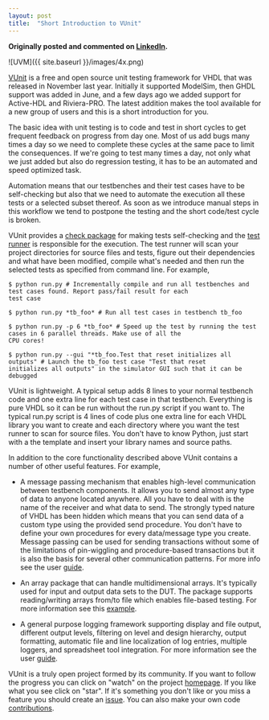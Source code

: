 ```yaml
---
layout: post
title:  "Short Introduction to VUnit"
---
```

__Originally posted and commented on
[LinkedIn](https://www.linkedin.com/pulse/short-introduction-vunit-lars-asplund?trk=mp-author-card).__

![UVM]({{ site.baseurl }}/images/4x.png)

[VUnit](https://github.com/VUnit/vunit) is a free and open source unit testing framework for VHDL that
was released in November last year. Initially it supported ModelSim, then GHDL support was added in June, and a few
days ago we added support for Active-HDL and Riviera-PRO. The latest addition makes the tool available for a new group
of users and this is a short introduction for you.

The basic idea with unit testing is to code and test in short cycles to get frequent feedback on progress from day one.
Most of us add bugs many times a day so we need to complete these cycles at the same pace to limit the consequences.
If we're going to test many times a day, not only what we just added but also do regression testing, it has to be an
automated and speed optimized task.

Automation means that our testbenches and their test cases have to be self-checking but also that we need to automate
the execution all these tests or a selected subset thereof. As soon as we introduce manual steps in this workflow we
tend to postpone the testing and the short code/test cycle is broken.

VUnit provides a [check package](https://github.com/VUnit/vunit/blob/master/vunit/vhdl/check/user_guide.md)
for making tests self-checking and the [test runner](https://github.com/VUnit/vunit/blob/master/user_guide.md)
is responsible for the execution. The test runner will scan your project directories for source files and tests,
figure out their dependencies and what have been modified, compile what's needed and then run the selected tests as
specified from command line. For example,

``` console
$ python run.py # Incrementally compile and run all testbenches and test cases found. Report pass/fail result for each
test case

$ python run.py *tb_foo* # Run all test cases in testbench tb_foo

$ python run.py -p 6 *tb_foo* # Speed up the test by running the test cases in 6 parallel threads. Make use of all the
CPU cores!

$ python run.py --gui "*tb_foo.Test that reset initializes all outputs" # Launch the tb_foo test case "Test that reset
initializes all outputs" in the simulator GUI such that it can be debugged
```

VUnit is lightweight. A typical setup adds 8 lines to your normal testbench code and one extra line for each test case
in that testbench. Everything is pure VHDL so it can be run without the run.py script if you want to. The typical
run.py script is 4 lines of code plus one extra line for each VHDL library you want to create and each directory where
you want the test runner to scan for source files. You don't have to know Python, just start with a the template and
insert your library names and source paths.

In addition to the core functionality described above VUnit contains a number of other useful features. For example,

- A message passing mechanism that enables high-level communication between testbench components. It allows you to send
almost any type of data to anyone located anywhere. All you have to deal with is the name of the receiver and what data
to send. The strongly typed nature of VHDL has been hidden which means that you can send data of a custom type using
the provided send procedure. You don't have to define your own procedures for every data/message type you create.
Message passing can be used for sending transactions without some of the limitations of pin-wiggling and
procedure-based transactions but it is also the basis for several other communication patterns. For more info see the
user [guide](https://github.com/VUnit/vunit/blob/master/vunit/vhdl/com/user_guide.md).

- An array package that can handle multidimensional arrays. It's typically used for input and output data sets to the
DUT. The package supports reading/writing arrays from/to file which enables file-based testing. For more information
see this [example](https://github.com/VUnit/vunit/tree/master/examples/vhdl/array).

- A general purpose logging framework supporting display and file output, different output levels, filtering on level
and design hierarchy, output formatting, automatic file and line localization of log entries, multiple loggers, and
spreadsheet tool integration. For more information see the user
[guide](https://github.com/VUnit/vunit/blob/master/vunit/vhdl/logging/user_guide.md).

VUnit is a truly open project formed by its community. If you want to follow the progress you can click on "watch" on
the project [homepage](https://github.com/VUnit/vunit). If you like what you see click on "star".
If it's something you don't like or you miss a feature you should create an
[issue](https://github.com/VUnit/vunit/issues). You can also make your own code
[contributions](https://github.com/VUnit/vunit/blob/master/developing.md).
